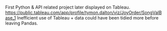 First Python & API related project later displayed on Tableau.
https://public.tableau.com/app/profile/tymon.dalton/viz/JoyOrder/SongValBase_1
Inefficient use of Tableau + data could have been tidied more before leaving Pandas.
